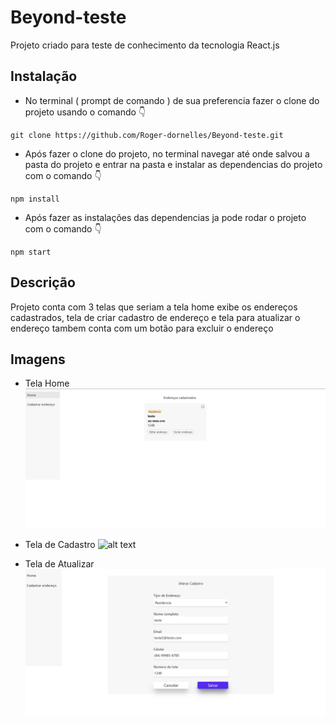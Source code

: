 # Beyond-teste

Projeto criado para teste de conhecimento da tecnologia React.js

## Instalação
- No  terminal ( prompt de comando ) de sua preferencia fazer o clone do projeto usando o comando :point_down: 

```
git clone https://github.com/Roger-dornelles/Beyond-teste.git
```

- Após fazer o clone do projeto, no terminal navegar até onde salvou a pasta do projeto e entrar na pasta e instalar as dependencias do projeto com o comando :point_down:
```
npm install
```

- Após fazer as instalações das dependencias ja pode rodar o projeto com o comando :point_down:

```
npm start
```

## Descrição

Projeto conta com 3 telas que seriam a tela home exibe os endereços cadastrados, tela de criar cadastro de endereço e tela para atualizar o endereço tambem conta com um botão para excluir o endereço

## Imagens

- Tela Home
![alt text](https://github.com/Roger-dornelles/images/blob/main/tela%20home.png)

- Tela de Cadastro
![alt text](https://github.com/Roger-dornelles/images/blob/main/Cadastrar%20endere%C3%A7o.png)

- Tela de Atualizar
  ![alt text](https://github.com/Roger-dornelles/images/blob/main/atualizar%20cadastro.png)

